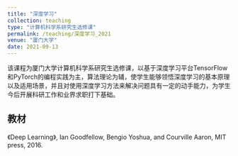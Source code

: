 ```yaml
---
title: "深度学习"
collection: teaching
type: "计算机科学系研究生选修课"
permalink: /teaching/深度学习_2021
venue: "厦门大学"
date: 2021-09-13
---
```


该课程为厦门大学计算机科学系研究生选修课，以基于深度学习平台TensorFlow和PyTorch的编程实践为主，算法理论为辅，使学生能够领悟深度学习的基本原理以及适用场景，并且对使用深度学习方法来解决问题具有一定的动手能力，为学生今后开展科研工作和业界求职打下基础。

## 教材

《Deep Learning》, Ian Goodfellow, Bengio Yoshua, and Courville Aaron, MIT press, 2016.

